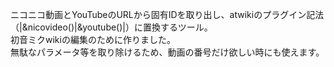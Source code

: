 ニコニコ動画とYouTubeのURLから固有IDを取り出し、atwikiのプラグイン記法（|&nicovideo()|&youtube()|）に置換するツール。<br>
初音ミクwikiの編集のために作りました。<br>
無駄なパラメータ等を取り除けるため、動画の番号だけ欲しい時にも使えます。
